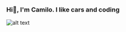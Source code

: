 ### Hi👋, I'm Camilo. I like cars and coding
![alt text](https://mir-s3-cdn-cf.behance.net/project_modules/max_1200/34479b70744351.5bad3c9b78262.gif)

<!--
**camilolcoder/camilolcoder** is a ✨ _special_ ✨ repository because its `README.md` (this file) appears on your GitHub profile.

Here are some ideas to get you started:

- 🔭 I’m currently working on ...
- 🌱 I’m currently learning ...
- 👯 I’m looking to collaborate on ...
- 🤔 I’m looking for help with ...
- 💬 Ask me about ...
- 📫 How to reach me: ...
- 😄 Pronouns: ...
- ⚡ Fun fact: ...
https://i.pinimg.com/originals/0f/38/ca/0f38cabf990dc0898da6890dfe698307.gif
-->
